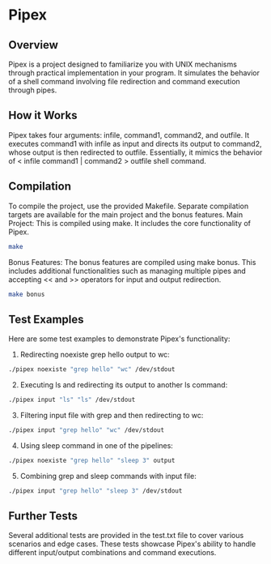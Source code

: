 # Pipex
## Overview
Pipex is a project designed to familiarize you with UNIX mechanisms through practical implementation in your program. It simulates the behavior of a shell command involving file redirection and command execution through pipes.

## How it Works
Pipex takes four arguments: infile, command1, command2, and outfile. It executes command1 with infile as input and directs its output to command2, whose output is then redirected to outfile. Essentially, it mimics the behavior of < infile command1 | command2 > outfile shell command.

## Compilation
To compile the project, use the provided Makefile. Separate compilation targets are available for the main project and the bonus features.
Main Project: This is compiled using make. It includes the core functionality of Pipex.
```bash
make
```
Bonus Features: The bonus features are compiled using make bonus. This includes additional functionalities such as managing multiple pipes and accepting << and >> operators for input and output redirection.
```bash
make bonus
```
## Test Examples
Here are some test examples to demonstrate Pipex's functionality:
1. Redirecting noexiste grep hello output to wc:
```bash
./pipex noexiste "grep hello" "wc" /dev/stdout
```
2. Executing ls and redirecting its output to another ls command:
```bash
./pipex input "ls" "ls" /dev/stdout
```
3. Filtering input file with grep and then redirecting to wc:
```bash
./pipex input "grep hello" "wc" /dev/stdout
```
4. Using sleep command in one of the pipelines:
```bash
./pipex noexiste "grep hello" "sleep 3" output
```
5. Combining grep and sleep commands with input file:
```bash
./pipex input "grep hello" "sleep 3" /dev/stdout
```
## Further Tests
Several additional tests are provided in the test.txt file to cover various scenarios and edge cases. These tests showcase Pipex's ability to handle different input/output combinations and command executions.
